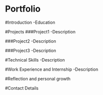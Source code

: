 # Portfolio

#Introduction
-Education

#Projects
###Project1
-Description

###Project2
-Description

###Project3
-Description

#Technical Skills
-Description

#Work Experience and Internship
-Description

#Reflection and personal growth

#Contact Details
